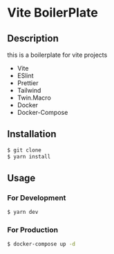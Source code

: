 # Vite BoilerPlate

## Description

this is a boilerplate for vite projects

- Vite
- ESlint
- Prettier
- Tailwind
- Twin.Macro
- Docker
- Docker-Compose

## Installation

```bash
$ git clone
$ yarn install
```

## Usage

### For Development

```bash
$ yarn dev
```

### For Production

```bash
$ docker-compose up -d
```
